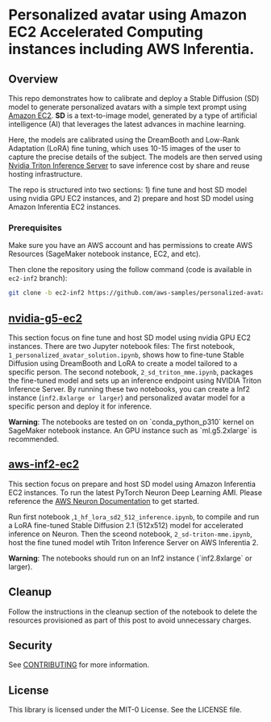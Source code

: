 # Personalized avatar using Amazon EC2 Accelerated Computing instances including AWS Inferentia. 


## Overview
This repo demonstrates how to calibrate and deploy a Stable Diffusion (SD) model to generate personalized avatars with a simple text prompt using [Amazon EC2](https://aws.amazon.com/ec2/). **SD** is a text-to-image model, generated by a type of artificial intelligence (AI) that leverages the latest advances in machine learning. 

Here, the models are calibrated using the DreamBooth and Low-Rank Adaptation (LoRA) fine tuning, which uses 10-15 images of the user to capture the precise details of the subject. The models are then served using [Nvidia Triton Inference Server](https://developer.nvidia.com/triton-inference-server) to save inference cost by share and reuse hosting infrastructure. 

The repo is structured into two sections: 1) fine tune and host SD model using nvidia GPU EC2 instances, and 2) prepare and host SD model using Amazon Inferentia EC2 instances.


### Prerequisites

Make sure you have an AWS account and has permissions to create AWS Resources (SageMaker notebook instance, EC2, and etc).

Then clone the repository using the follow command (code is available in `ec2-inf2` branch):

```bash
git clone -b ec2-inf2 https://github.com/aws-samples/personalized-avatar-using-genai-on-sagemaker.git
```


## [nvidia-g5-ec2](1-nvidia-g5-ec2/)

This section focus on fine tune and host SD model using nvidia GPU EC2 instances. There are two Jupyter notebook files: The first notebook, `1_personalized_avatar_solution.ipynb`, shows how to fine-tune Stable Diffusion using DreamBooth and LoRA to create a model tailored to a specific person. The second notebook, `2_sd_triton_mme.ipynb`, packages the fine-tuned model and sets up an inference endpoint using NVIDIA Triton Inference Server. By running these two notebooks, you can create a Inf2 instance (`inf2.8xlarge or larger`) and personalized avatar model for a specific person and deploy it for inference.

<div class="alert alert-warning">
<b>Warning</b>: The notebooks are tested on on `conda_python_p310` kernel on SageMaker notebook instance. An GPU instance such as `ml.g5.2xlarge` is recommended.
</div>


## [aws-inf2-ec2](2-aws-inf2-ec2/)

This section focus on prepare and host SD model using Amazon Inferentia EC2 instances. To run the latest PyTorch Neuron Deep Learning AMI. Please reference the [AWS Neuron Documentation](https://awsdocs-neuron.readthedocs-hosted.com/en/latest/general/setup/neuron-setup/pytorch/neuronx/ubuntu/torch-neuronx-ubuntu20-pytorch-dlami.html#setup-torch-neuronx-ubuntu20-dlami-pytorch) to get started.


Run first notebook ,`1_hf_lora_sd2_512_inference.ipynb`, to compile and run a LoRA fine-tuned Stable Diffusion 2.1 (512x512) model for accelerated inference on Neuron. Then the sceond notebook, `2_sd-triton-mme.ipynb`, host the fine tuned model wtih Triton Inference Server on AWS Inferentia 2.

<div class="alert alert-warning">
<b>Warning</b>: The notebooks should run on an Inf2 instance (`inf2.8xlarge` or larger).
</div>


## Cleanup

Follow the instructions in the cleanup section of the notebook to delete the resources provisioned as part of this post to avoid unnecessary charges.


## Security

See [CONTRIBUTING](CONTRIBUTING.md#security-issue-notifications) for more information.

## License

This library is licensed under the MIT-0 License. See the LICENSE file.
